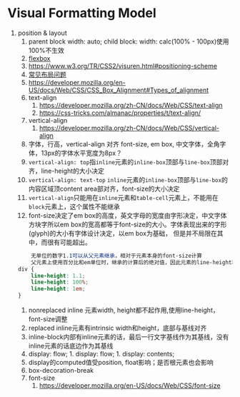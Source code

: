 # Visual Formatting Model

1. position & layout
    1. parent block width: auto; child block: width: calc(100% - 100px)使用100%不生效
    1. [flexbox](https://css-tricks.com/snippets/css/a-guide-to-flexbox/)
    1. https://www.w3.org/TR/CSS2/visuren.html#positioning-scheme
    1. [常见布局问题](https://juejin.im/post/5aa252ac518825558001d5de)
    1. https://developer.mozilla.org/en-US/docs/Web/CSS/CSS_Box_Alignment#Types_of_alignment
    1. text-align
        1. https://developer.mozilla.org/zh-CN/docs/Web/CSS/text-align
        1. https://css-tricks.com/almanac/properties/t/text-align/
    1. vertical-align
        1. https://developer.mozilla.org/zh-CN/docs/Web/CSS/vertical-align
    1. 字体，行高，vertical-align 对齐 font-size, em box, 中文字体，全角字体，13px的字体水平宽度为8px？
    1. `vertical-align: top`指`inline`元素的`inline-box`顶部与`line-box`顶部对齐，line-height的大小决定
    1. `vertical-align: text-top` `inline`元素的`inline-box`顶部与`line-box`的内容区域顶content area部对齐，font-size的大小决定
    1. `vertical-align`只能用在`inline`元素和`table-cell`元素上，不能用在`block`元素上，这个属性不能继承
    1. font-size决定了em box的高度，英文字母的宽度由字形决定，中文字体方块字所以em box的宽高都等于font-size的大小。字体表现出来的字形(glyph)的大小有字体设计决定，以em box为基础，
    但是并不局限在其中，而很有可能超出。
    ```css
        无单位的数字1.1可以从父元素继承，相对于元素本身的font-size计算 
        父元素上使用百分比和em单位时，继承的计算后的绝对值，因此元素的line-height和本身的font-size很可能不一致
    div {
        line-height: 1.1;
        line-height: 100%;
        line-height: 1em;
    }
    ```
    1. nonreplaced inline 元素width, height都不起作用,使用line-height，font-size调整
    1. replaced inline元素有intrinsic width和height，底部与基线对齐
    1. inline-block内部有inline元素的话，最后一行文字基线作为其基线，没有inline元素的话底边作为其基线
    1. display: flow; 1. display: flow; 1. display: contents; 
    1. display的computed值受position, float影响；是否根元素也会影响
    1. box-decoration-break
    1. font-size
       1. https://developer.mozilla.org/en-US/docs/Web/CSS/font-size